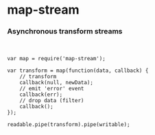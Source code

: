 # map-stream

### Asynchronous transform streams

<br/>

```
var map = require('map-stream');

var transform = map(function(data, callback) {
    // transform
    callback(null, newData);
    // emit 'error' event
    callback(err);
    // drop data (filter)
    callback();
});

readable.pipe(transform).pipe(writable);
```
<!-- .element: class="fragment javascript" -->
